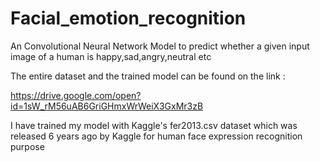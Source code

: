 # Facial_emotion_recognition
An Convolutional Neural Network Model to predict whether a given input image of a human is happy,sad,angry,neutral etc

The entire dataset and the trained model can be found on the link : 

https://drive.google.com/open?id=1sW_rM56uAB6GriGHmxWrWeiX3GxMr3zB

I have trained my model with Kaggle's fer2013.csv dataset which was released 6 years ago by Kaggle for human face expression recognition purpose

